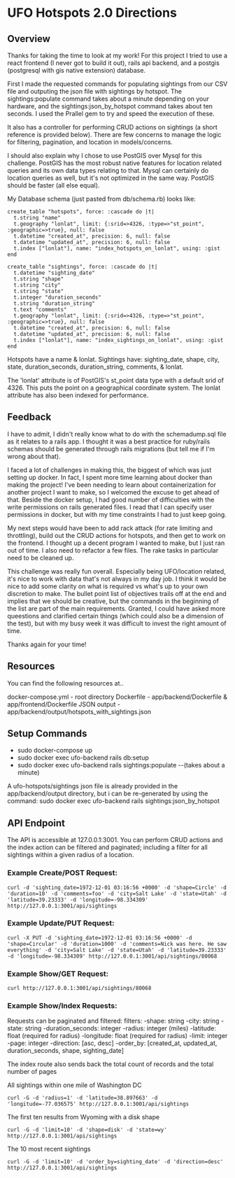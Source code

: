 # UFO Hotspots 2.0 Directions

## Overview
Thanks for taking the time to look at my work! For this project I tried to use a react frontend (I never got to build it out), rails api backend, and a postgis (postgresql with gis native extension) database. 

First I made the requested commands for populating sightings from our CSV file and outputing the json file with sightings by hotspot. The sightings:populate command takes about a minute depending on your hardware, and the sightings:json_by_hotspot command takes about ten seconds. I used the Prallel gem to try and speed the execution of these.

It also has a controller for performing CRUD actions on sightings (a short reference is provided below). There are few concerns to manage the logic for filtering, pagination, and location in models/concerns.

I should also explain why I chose to use PostGIS over Mysql for this challenge. PostGIS has the most robust native features for location related queries and its own data types relating to that. Mysql can certainly do location queries as well, but it's not optimized in the same way. PostGIS should be faster (all else equal).

My Database schema (just pasted from db/schema.rb) looks like:
```
create_table "hotspots", force: :cascade do |t|
  t.string "name"
  t.geography "lonlat", limit: {:srid=>4326, :type=>"st_point", :geographic=>true}, null: false
  t.datetime "created_at", precision: 6, null: false
  t.datetime "updated_at", precision: 6, null: false
  t.index ["lonlat"], name: "index_hotspots_on_lonlat", using: :gist
end

create_table "sightings", force: :cascade do |t|
  t.datetime "sighting_date"
  t.string "shape"
  t.string "city"
  t.string "state"
  t.integer "duration_seconds"
  t.string "duration_string"
  t.text "comments"
  t.geography "lonlat", limit: {:srid=>4326, :type=>"st_point", :geographic=>true}, null: false
  t.datetime "created_at", precision: 6, null: false
  t.datetime "updated_at", precision: 6, null: false
  t.index ["lonlat"], name: "index_sightings_on_lonlat", using: :gist
end
```

Hotspots have a name & lonlat. 
Sightings have: sighting_date, shape, city, state, duration_seconds, duration_string, comments, & lonlat.

The 'lonlat' attribute is of PostGIS's st_point data type with a default srid of 4326. This puts the point on a geographical coordinate system.
The lonlat attribute has also been indexed for performance.

## Feedback
I have to admit, I didn't really know what to do with the schemadump.sql file as it relates to a rails app. I thought it was a best practice for ruby/rails schemas should be generated through rails migrations (but tell me if I'm wrong about that).

I faced a lot of challenges in making this, the biggest of which was just setting up docker. In fact, I spent more time learning about docker than making the project! I've been needing to learn about containerization for another project I want to make, so I welcomed the excuse to get ahead of that. Beside the docker setup, I had good number of difficulties with the write permissions on rails generated files. I read that I can specify user permissions in docker, but with my time constraints I had to just keep going.

My next steps would have been to add rack attack (for rate limiting and throttling), build out the CRUD actions for hotspots, and then get to work on the frontend. I thought up a decent program I wanted to make, but I just ran out of time. I also need to refactor a few files. The rake tasks in particular need to be cleaned up.

This challenge was really fun overall. Especially being UFO/location related, it's nice to work with data that's not always in my day job. I think it would be nice to add some clarity on what is required vs what's up to your own discretion to make. The bullet point list of objectives trails off at the end and implies that we should be creative, but the commands in the beginning of the list are part of the main requirements. Granted, I could have asked more queestions and clarified certain things (which could also be a dimension of the test), but with my busy week it was difficult to invest the right amount of time.

Thanks again for your time!

## Resources
You can find the following resources at..

docker-compose.yml - root directory
Dockerfile - app/backend/Dockerfile & app/frontend/Dockerfile
JSON output - app/backend/output/hotspots_with_sightings.json

## Setup Commands
* sudo docker-compose up
* sudo docker exec ufo-backend rails db:setup
* sudo docker exec ufo-backend rails sightings:populate
  --(takes about a minute)

A ufo-hotspots/sightings json file is already provided in the app/backend/output directory, but i can be re-generated by using the command:
sudo docker exec ufo-backend rails sightings:json_by_hotspot

## API Endpoint
The API is accessible at 127.0.0.1:3001. You can perform CRUD actions and the index action can be filtered and paginated; including a filter for all sightings within a given radius of a location.

### Example Create/POST Request:
```
curl -d 'sighting_date=1972-12-01 03:16:56 +0000' -d 'shape=Circle' -d 'duration=10' -d 'comments=foo' -d 'city=Salt Lake' -d 'state=Utah' -d 'latitude=39.23333' -d 'longitude=-98.334309' http://127.0.0.1:3001/api/sightings
```

### Example Update/PUT Request:
```
curl -X PUT -d 'sighting_date=1972-12-01 03:16:56 +0000' -d 'shape=Circular' -d 'duration=1000' -d 'comments=Nick was here. He saw everything' -d 'city=Salt Lake' -d 'state=Utah' -d 'latitude=39.23333' -d 'longitude=-98.334309' http://127.0.0.1:3001/api/sightings/80068
```

### Example Show/GET Request:
```
curl http://127.0.0.1:3001/api/sightings/80068
```

### Example Show/Index Requests:
Requests can be paginated and filtered:
filters:
  -shape: string
  -city: string
  -state: string
  -duration_seconds: integer
  -radius: integer (miles)
  -latitude: float (required for radius)
  -longitude: float (required for radius)
  -limit: integer
  -page: integer
  -direction: [asc, desc]
  -order_by: [created_at, updated_at, duration_seconds, shape, sighting_date]

The index route also sends back the total count of records and the total number of pages

All sightings within one mile of Washington DC
```
curl -G -d 'radius=1' -d 'latitude=38.897663' -d 'longitude=-77.036575' http://127.0.0.1:3001/api/sightings
```

The first ten results from Wyoming with a disk shape
```
curl -G -d 'limit=10' -d 'shape=disk' -d 'state=wy' http://127.0.0.1:3001/api/sightings
```

The 10 most recent sightings
```
curl -G -d 'limit=10' -d 'order_by=sighting_date' -d 'direction=desc' http://127.0.0.1:3001/api/sightings
```